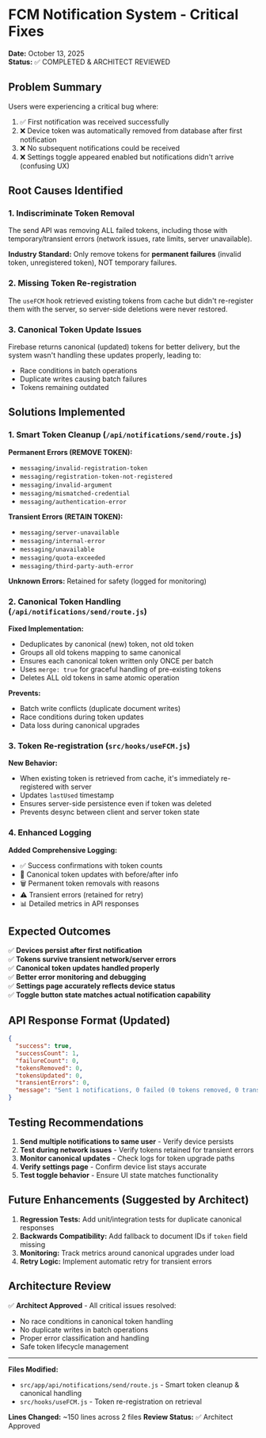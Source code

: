 # FCM Notification System - Critical Fixes

**Date:** October 13, 2025  
**Status:** ✅ COMPLETED & ARCHITECT REVIEWED

## Problem Summary

Users were experiencing a critical bug where:
1. ✅ First notification was received successfully
2. ❌ Device token was automatically removed from database after first notification
3. ❌ No subsequent notifications could be received
4. ❌ Settings toggle appeared enabled but notifications didn't arrive (confusing UX)

## Root Causes Identified

### 1. **Indiscriminate Token Removal**
The send API was removing ALL failed tokens, including those with temporary/transient errors (network issues, rate limits, server unavailable).

**Industry Standard:** Only remove tokens for **permanent failures** (invalid token, unregistered token), NOT temporary failures.

### 2. **Missing Token Re-registration**
The `useFCM` hook retrieved existing tokens from cache but didn't re-register them with the server, so server-side deletions were never restored.

### 3. **Canonical Token Update Issues**
Firebase returns canonical (updated) tokens for better delivery, but the system wasn't handling these updates properly, leading to:
- Race conditions in batch operations
- Duplicate writes causing batch failures
- Tokens remaining outdated

## Solutions Implemented

### 1. **Smart Token Cleanup** (`/api/notifications/send/route.js`)

**Permanent Errors (REMOVE TOKEN):**
- `messaging/invalid-registration-token`
- `messaging/registration-token-not-registered`
- `messaging/invalid-argument`
- `messaging/mismatched-credential`
- `messaging/authentication-error`

**Transient Errors (RETAIN TOKEN):**
- `messaging/server-unavailable`
- `messaging/internal-error`
- `messaging/unavailable`
- `messaging/quota-exceeded`
- `messaging/third-party-auth-error`

**Unknown Errors:** Retained for safety (logged for monitoring)

### 2. **Canonical Token Handling** (`/api/notifications/send/route.js`)

**Fixed Implementation:**
- Deduplicates by canonical (new) token, not old token
- Groups all old tokens mapping to same canonical
- Ensures each canonical token written only ONCE per batch
- Uses `merge: true` for graceful handling of pre-existing tokens
- Deletes ALL old tokens in same atomic operation

**Prevents:**
- Batch write conflicts (duplicate document writes)
- Race conditions during token updates
- Data loss during canonical upgrades

### 3. **Token Re-registration** (`src/hooks/useFCM.js`)

**New Behavior:**
- When existing token is retrieved from cache, it's immediately re-registered with server
- Updates `lastUsed` timestamp
- Ensures server-side persistence even if token was deleted
- Prevents desync between client and server token state

### 4. **Enhanced Logging**

**Added Comprehensive Logging:**
- ✅ Success confirmations with token counts
- 📝 Canonical token updates with before/after info
- 🗑️ Permanent token removals with reasons
- ⚠️ Transient errors (retained for retry)
- 📊 Detailed metrics in API responses

## Expected Outcomes

✅ **Devices persist after first notification**  
✅ **Tokens survive transient network/server errors**  
✅ **Canonical token updates handled properly**  
✅ **Better error monitoring and debugging**  
✅ **Settings page accurately reflects device status**  
✅ **Toggle button state matches actual notification capability**

## API Response Format (Updated)

```json
{
  "success": true,
  "successCount": 1,
  "failureCount": 0,
  "tokensRemoved": 0,
  "tokensUpdated": 0,
  "transientErrors": 0,
  "message": "Sent 1 notifications, 0 failed (0 tokens removed, 0 transient errors)"
}
```

## Testing Recommendations

1. **Send multiple notifications to same user** - Verify device persists
2. **Test during network issues** - Verify tokens retained for transient errors
3. **Monitor canonical updates** - Check logs for token upgrade paths
4. **Verify settings page** - Confirm device list stays accurate
5. **Test toggle behavior** - Ensure UI state matches functionality

## Future Enhancements (Suggested by Architect)

1. **Regression Tests:** Add unit/integration tests for duplicate canonical responses
2. **Backwards Compatibility:** Add fallback to document IDs if `token` field missing
3. **Monitoring:** Track metrics around canonical upgrades under load
4. **Retry Logic:** Implement automatic retry for transient errors

## Architecture Review

✅ **Architect Approved** - All critical issues resolved:
- No race conditions in canonical token handling
- No duplicate writes in batch operations
- Proper error classification and handling
- Safe token lifecycle management

---

**Files Modified:**
- `src/app/api/notifications/send/route.js` - Smart token cleanup & canonical handling
- `src/hooks/useFCM.js` - Token re-registration on retrieval

**Lines Changed:** ~150 lines across 2 files
**Review Status:** ✅ Architect Approved
